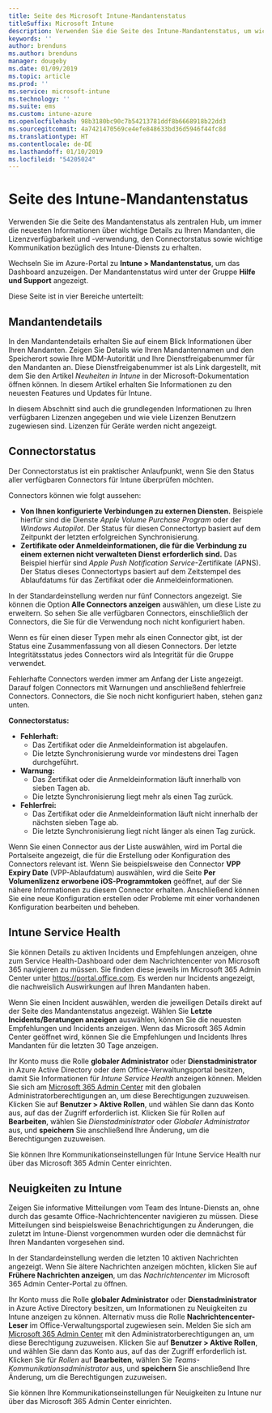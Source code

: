 ```yaml
---
title: Seite des Microsoft Intune-Mandantenstatus
titleSuffix: Microsoft Intune
description: Verwenden Sie die Seite des Intune-Mandantenstatus, um wichtige Mandantendetails anzuzeigen, ohne das Intune-Portal verlassen zu müssen.
keywords: ''
author: brenduns
ms.author: brenduns
manager: dougeby
ms.date: 01/09/2019
ms.topic: article
ms.prod: ''
ms.service: microsoft-intune
ms.technology: ''
ms.suite: ems
ms.custom: intune-azure
ms.openlocfilehash: 98b3180bc90c7b54213781ddf8b6668918b22dd3
ms.sourcegitcommit: 4a7421470569ce4efe848633bd36d5946f44fc8d
ms.translationtype: HT
ms.contentlocale: de-DE
ms.lasthandoff: 01/10/2019
ms.locfileid: "54205024"
---
```

# <a name="intune-tenant-status-page"></a>Seite des Intune-Mandantenstatus
Verwenden Sie die Seite des Mandantenstatus als zentralen Hub, um immer die neuesten Informationen über wichtige Details zu Ihren Mandanten, die Lizenzverfügbarkeit und -verwendung, den Connectorstatus sowie wichtige Kommunikation bezüglich des Intune-Diensts zu erhalten.  

Wechseln Sie im Azure-Portal zu **Intune > Mandantenstatus**, um das Dashboard anzuzeigen.  Der Mandantenstatus wird unter der Gruppe **Hilfe und Support** angezeigt.  

Diese Seite ist in vier Bereiche unterteilt:

## <a name="tenant-details"></a>Mandantendetails
In den Mandantendetails erhalten Sie auf einem Blick Informationen über Ihren Mandanten. Zeigen Sie Details wie Ihren Mandantennamen und den Speicherort sowie Ihre MDM-Autorität und Ihre Dienstfreigabenummer für den Mandanten an. Diese Dienstfreigabenummer ist als Link dargestellt, mit dem Sie den Artikel *Neuheiten in Intune* in der Microsoft-Dokumentation öffnen können. In diesem Artikel erhalten Sie Informationen zu den neuesten Features und Updates für Intune.  

In diesem Abschnitt sind auch die grundlegenden Informationen zu Ihren verfügbaren Lizenzen angegeben und wie viele Lizenzen Benutzern zugewiesen sind. Lizenzen für Geräte werden nicht angezeigt.

## <a name="connector-status"></a>Connectorstatus
Der Connectorstatus ist ein praktischer Anlaufpunkt, wenn Sie den Status aller verfügbaren Connectors für Intune überprüfen möchten.  

Connectors können wie folgt aussehen:
- **Von Ihnen konfigurierte Verbindungen zu externen Diensten.** Beispiele hierfür sind die Dienste *Apple Volume Purchase Program* oder der *Windows Autopilot*.  Der Status für diesen Connectortyp basiert auf dem Zeitpunkt der letzten erfolgreichen Synchronisierung.
- **Zertifikate oder Anmeldeinformationen, die für die Verbindung zu einem externen nicht verwalteten Dienst erforderlich sind.** Das Beispiel hierfür sind *Apple Push Notification Service*-Zertifikate (APNS). Der Status dieses Connectortyps basiert auf dem Zeitstempel des Ablaufdatums für das Zertifikat oder die Anmeldeinformationen.  

In der Standardeinstellung werden nur fünf Connectors angezeigt. Sie können die Option **Alle Connectors anzeigen** auswählen, um diese Liste zu erweitern. So sehen Sie alle verfügbaren Connectors, einschließlich der Connectors, die Sie für die Verwendung noch nicht konfiguriert haben.  

Wenn es für einen dieser Typen mehr als einen Connector gibt, ist der Status eine Zusammenfassung von all diesen Connectors. Der letzte Integritätsstatus jedes Connectors wird als Integrität für die Gruppe verwendet.  

Fehlerhafte Connectors werden immer am Anfang der Liste angezeigt. Darauf folgen Connectors mit Warnungen und anschließend fehlerfreie Connectors. Connectors, die Sie noch nicht konfiguriert haben, stehen ganz unten.

**Connectorstatus:**
- **Fehlerhaft:**
    - Das Zertifikat oder die Anmeldeinformation ist abgelaufen.
    - Die letzte Synchronisierung wurde vor mindestens drei Tagen durchgeführt.
- **Warnung:**
    - Das Zertifikat oder die Anmeldeinformation läuft innerhalb von sieben Tagen ab.
    - Die letzte Synchronisierung liegt mehr als einen Tag zurück.
- **Fehlerfrei:**
    - Das Zertifikat oder die Anmeldeinformation läuft nicht innerhalb der nächsten sieben Tage ab.
    - Die letzte Synchronisierung liegt nicht länger als einen Tag zurück.  

Wenn Sie einen Connector aus der Liste auswählen, wird im Portal die Portalseite angezeigt, die für die Erstellung oder Konfiguration des Connectors relevant ist.  Wenn Sie beispielsweise den Connector **VPP Expiry Date** (VPP-Ablaufdatum) auswählen, wird die Seite **Per Volumenlizenz erworbene iOS-Programmtoken** geöffnet, auf der Sie nähere Informationen zu diesem Connector erhalten. Anschließend können Sie eine neue Konfiguration erstellen oder Probleme mit einer vorhandenen Konfiguration bearbeiten und beheben.  

## <a name="intune-service-health"></a>Intune Service Health  
Sie können Details zu aktiven Incidents und Empfehlungen anzeigen, ohne zum Service Health-Dashboard oder dem Nachrichtencenter von Microsoft 365 navigieren zu müssen. Sie finden diese jeweils im Microsoft 365 Admin Center unter https://portal.office.com. Es werden nur Incidents angezeigt, die nachweislich Auswirkungen auf Ihren Mandanten haben.  

Wenn Sie einen Incident auswählen, werden die jeweiligen Details direkt auf der Seite des Mandantenstatus angezeigt. Wählen Sie **Letzte Incidents/Beratungen anzeigen** auswählen, können Sie die neuesten Empfehlungen und Incidents anzeigen. Wenn das Microsoft 365 Admin Center geöffnet wird, können Sie die Empfehlungen und Incidents Ihres Mandanten für die letzten 30 Tage anzeigen.  

Ihr Konto muss die Rolle **globaler Administrator** oder **Dienstadministrator** in Azure Active Directory oder dem Office-Verwaltungsportal besitzen, damit Sie Informationen für *Intune Service Health* anzeigen können. Melden Sie sich am [Microsoft 365 Admin Center](https://portal.officeppe.com/AdminPortal/Home#/homepage) mit den globalen Administratorberechtigungen an, um diese Berechtigungen zuzuweisen. Klicken Sie auf **Benutzer > Aktive Rollen**, und wählen Sie dann das Konto aus, auf das der Zugriff erforderlich ist. Klicken Sie für Rollen auf **Bearbeiten**, wählen Sie *Dienstadministrator* oder *Globaler Administrator* aus, und **speichern** Sie anschließend Ihre Änderung, um die Berechtigungen zuzuweisen.  

Sie können Ihre Kommunikationseinstellungen für Intune Service Health nur über das Microsoft 365 Admin Center einrichten.

## <a name="intune-news"></a>Neuigkeiten zu Intune  
Zeigen Sie informative Mitteilungen vom Team des Intune-Diensts an, ohne durch das gesamte Office-Nachrichtencenter navigieren zu müssen. Diese Mitteilungen sind beispielsweise Benachrichtigungen zu Änderungen, die zuletzt im Intune-Dienst vorgenommen wurden oder die demnächst für Ihren Mandanten vorgesehen sind.  

In der Standardeinstellung werden die letzten 10 aktiven Nachrichten angezeigt. Wenn Sie ältere Nachrichten anzeigen möchten, klicken Sie auf **Frühere Nachrichten anzeigen**, um das *Nachrichtencenter* im Microsoft 365 Admin Center-Portal zu öffnen.  

Ihr Konto muss die Rolle **globaler Administrator** oder **Dienstadministrator** in Azure Active Directory besitzen, um Informationen zu Neuigkeiten zu Intune anzeigen zu können. Alternativ muss die Rolle **Nachrichtencenter-Leser** im Office-Verwaltungsportal zugewiesen sein.  Melden Sie sich am [Microsoft 365 Admin Center](https://portal.officeppe.com/AdminPortal/Home#/homepage) mit den Administratorberechtigungen an, um diese Berechtigung zuzuweisen. Klicken Sie auf **Benutzer > Aktive Rollen**, und wählen Sie dann das Konto aus, auf das der Zugriff erforderlich ist. Klicken Sie für *Rollen* auf **Bearbeiten**, wählen Sie *Teams-Kommunikationsadministrator* aus, und **speichern** Sie anschließend Ihre Änderung, um die Berechtigungen zuzuweisen.  

Sie können Ihre Kommunikationseinstellungen für Neuigkeiten zu Intune nur über das Microsoft 365 Admin Center einrichten.
